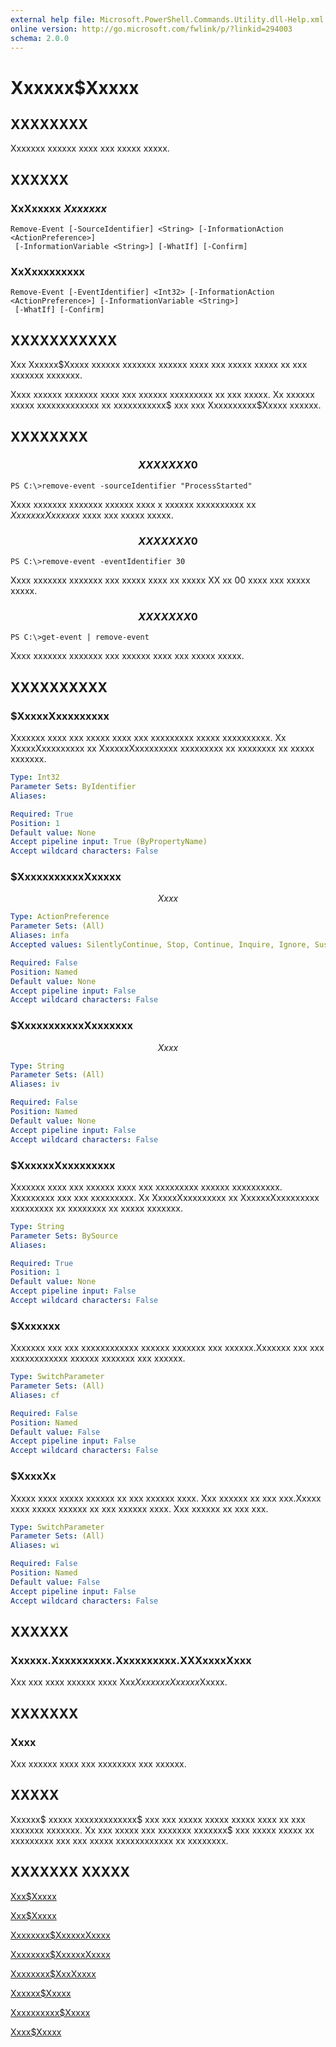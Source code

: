 ```yaml
---
external help file: Microsoft.PowerShell.Commands.Utility.dll-Help.xml
online version: http://go.microsoft.com/fwlink/p/?linkid=294003
schema: 2.0.0
---
```


# Xxxxxx$Xxxxx
## XXXXXXXX
Xxxxxxx xxxxxx xxxx xxx xxxxx xxxxx.

## XXXXXX

### XxXxxxxx $Xxxxxxx$
```
Remove-Event [-SourceIdentifier] <String> [-InformationAction <ActionPreference>]
 [-InformationVariable <String>] [-WhatIf] [-Confirm]
```

### XxXxxxxxxxxx
```
Remove-Event [-EventIdentifier] <Int32> [-InformationAction <ActionPreference>] [-InformationVariable <String>]
 [-WhatIf] [-Confirm]
```

## XXXXXXXXXXX
Xxx Xxxxxx$Xxxxx xxxxxx xxxxxxx xxxxxx xxxx xxx xxxxx xxxxx xx xxx xxxxxxx xxxxxxx.

Xxxx xxxxxx xxxxxxx xxxx xxx xxxxxx xxxxxxxxx xx xxx xxxxx.
Xx xxxxxx xxxxx xxxxxxxxxxxxx xx xxxxxxxxxxx$ xxx xxx Xxxxxxxxxx$Xxxxx xxxxxx.

## XXXXXXXX

### $$$$$$$$$$$$$$$$$$$$$$$$$$ XXXXXXX 0 $$$$$$$$$$$$$$$$$$$$$$$$$$
```
PS C:\>remove-event -sourceIdentifier "ProcessStarted"
```

Xxxx xxxxxxx xxxxxxx xxxxxx xxxx x xxxxxx xxxxxxxxxx xx $Xxxxxxx Xxxxxxx$ xxxx xxx xxxxx xxxxx.

### $$$$$$$$$$$$$$$$$$$$$$$$$$ XXXXXXX 0 $$$$$$$$$$$$$$$$$$$$$$$$$$
```
PS C:\>remove-event -eventIdentifier 30
```

Xxxx xxxxxxx xxxxxxx xxx xxxxx xxxx xx xxxxx XX xx 00 xxxx xxx xxxxx xxxxx.

### $$$$$$$$$$$$$$$$$$$$$$$$$$ XXXXXXX 0 $$$$$$$$$$$$$$$$$$$$$$$$$$
```
PS C:\>get-event | remove-event
```

Xxxx xxxxxxx xxxxxxx xxx xxxxxx xxxx xxx xxxxx xxxxx.

## XXXXXXXXXX

### $XxxxxXxxxxxxxxx
Xxxxxxx xxxx xxx xxxxx xxxx xxx xxxxxxxxx xxxxx xxxxxxxxxx.
Xx XxxxxXxxxxxxxxx xx XxxxxxXxxxxxxxxx xxxxxxxxx xx xxxxxxxx xx xxxxx xxxxxxx.

```yaml
Type: Int32
Parameter Sets: ByIdentifier
Aliases: 

Required: True
Position: 1
Default value: None
Accept pipeline input: True (ByPropertyName)
Accept wildcard characters: False
```

### $XxxxxxxxxxxXxxxxx
$$Xxxx$$

```yaml
Type: ActionPreference
Parameter Sets: (All)
Aliases: infa
Accepted values: SilentlyContinue, Stop, Continue, Inquire, Ignore, Suspend

Required: False
Position: Named
Default value: None
Accept pipeline input: False
Accept wildcard characters: False
```

### $XxxxxxxxxxxXxxxxxxx
$$Xxxx$$

```yaml
Type: String
Parameter Sets: (All)
Aliases: iv

Required: False
Position: Named
Default value: None
Accept pipeline input: False
Accept wildcard characters: False
```

### $XxxxxxXxxxxxxxxx
Xxxxxxx xxxx xxx xxxxxx xxxx xxx xxxxxxxxx xxxxxx xxxxxxxxxx.
Xxxxxxxxx xxx xxx xxxxxxxxx.
Xx XxxxxXxxxxxxxxx xx XxxxxxXxxxxxxxxx xxxxxxxxx xx xxxxxxxx xx xxxxx xxxxxxx.

```yaml
Type: String
Parameter Sets: BySource
Aliases: 

Required: True
Position: 1
Default value: None
Accept pipeline input: False
Accept wildcard characters: False
```

### $Xxxxxxx
Xxxxxxx xxx xxx xxxxxxxxxxxx xxxxxx xxxxxxx xxx xxxxxx.Xxxxxxx xxx xxx xxxxxxxxxxxx xxxxxx xxxxxxx xxx xxxxxx.

```yaml
Type: SwitchParameter
Parameter Sets: (All)
Aliases: cf

Required: False
Position: Named
Default value: False
Accept pipeline input: False
Accept wildcard characters: False
```

### $XxxxXx
Xxxxx xxxx xxxxx xxxxxx xx xxx xxxxxx xxxx.
Xxx xxxxxx xx xxx xxx.Xxxxx xxxx xxxxx xxxxxx xx xxx xxxxxx xxxx.
Xxx xxxxxx xx xxx xxx.

```yaml
Type: SwitchParameter
Parameter Sets: (All)
Aliases: wi

Required: False
Position: Named
Default value: False
Accept pipeline input: False
Accept wildcard characters: False
```

## XXXXXX

### Xxxxxx.Xxxxxxxxxx.Xxxxxxxxxx.XXXxxxxXxxx
Xxx xxx xxxx xxxxxx xxxx Xxx$Xxxxx xx Xxxxxx$Xxxxx.

## XXXXXXX

### Xxxx
Xxx xxxxxx xxxx xxx xxxxxxxx xxx xxxxxx.

## XXXXX
Xxxxxx$ xxxxx xxxxxxxxxxxxx$ xxx xxx xxxxx xxxxx xxxxx xxxx xx xxx xxxxxxx xxxxxxx.
Xx xxx xxxxx xxx xxxxxxx xxxxxxx$ xxx xxxxx xxxxx xx xxxxxxxxx xxx xxx xxxxx xxxxxxxxxxxx xx xxxxxxxx.

## XXXXXXX XXXXX

[Xxx$Xxxxx]()

[Xxx$Xxxxx]()

[Xxxxxxxx$XxxxxxXxxxx]()

[Xxxxxxxx$XxxxxxXxxxx]()

[Xxxxxxxx$XxxXxxxx]()

[Xxxxxx$Xxxxx]()

[Xxxxxxxxxx$Xxxxx]()

[Xxxx$Xxxxx]()

